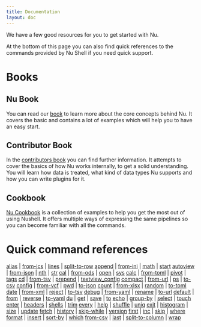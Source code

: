 ```yaml
---
title: Documentation
layout: doc
---
```

We have a few good resources for you to get started with Nu.

At the bottom of this page you can also find quick references to the commands provided by Nu Shell if you need quick support.

# Books

## Nu Book

You can read our [book](https://www.nushell.sh/book) to learn more about the core concepts behind Nu. It covers the basic and contains a lot of examples which will help you to have an easy start.

## Contributor Book

In the [contributors book](https://www.nushell.sh/contributor-book) you can find further information. It attempts to cover the basics of how Nu works internally, to get a solid understanding. You will learn how data is treated, what kind of data types Nu supports and how you can write plugins for it.

## Cookbook

[Nu Cookbook](https://www.nushell.sh/cookbook/) is a collection of examples to help you get the most out of using Nushell. It offers multiple ways of expressing the same pipelines so you can become familiar with all the commands.

# Quick command references

[alias](/commands/alias.html) | [from-ics](/commands/from-ics.html) | [lines](/commands/lines.html) | [split-to-row](/commands/split-to-row.html)
[append](/commands/append.html) | [from-ini](/commands/from-ini.html) | [math](/commands/math.html) | [start](/commands/start.html)
[autoview](/commands/autoview.html) | [from-json](/commands/from-json.html) | [nth](/commands/nth.html) | [str](/commands/str.html)
[cal](/commands/cal.html) | [from-ods](/commands/from-ods.html) | [open](/commands/open.html) | [sys](/commands/sys.html)
[calc](/commands/calc.html) | [from-toml](/commands/from-toml.html) | [pivot](/commands/pivot.html) | [tags](/commands/tags.html)
[cd](/commands/cd.html) | [from-tsv](/commands/from-tsv.html) | [prepend](/commands/prepend.html) | [textview_config](/commands/textview_config.html)
[compact](/commands/compact.html) | [from-url](/commands/from-url.html) | [ps](/commands/ps.html) | [to-csv](/commands/to-csv.html)
[config](/commands/config.html) | [from-vcf](/commands/from-vcf.html) | [pwd](/commands/pwd.html) | [to-json](/commands/to-json.html)
[count](/commands/count.html) | [from-xlsx](/commands/from-xlsx.html) | [random](/commands/random.html) | [to-toml](/commands/to-toml.html)
[date](/commands/date.html) | [from-xml](/commands/from-xml.html) | [reject](/commands/reject.html) | [to-tsv](/commands/to-tsv.html)
[debug](/commands/debug.html) | [from-yaml](/commands/from-yaml.html) | [rename](/commands/rename.html) | [to-url](/commands/to-url.html)
[default](/commands/default.html) | [from](/commands/from.html) | [reverse](/commands/reverse.html) | [to-yaml](/commands/to-yaml.html)
[du](/commands/du.html) | [get](/commands/get.html) | [save](/commands/save.html) | [to](/commands/to.html)
[echo](/commands/echo.html) | [group-by](/commands/group-by.html) | [select](/commands/select.html) | [touch](/commands/touch.html)
[enter](/commands/enter.html) | [headers](/commands/headers.html) | [shells](/commands/shells.html) | [trim](/commands/trim.html)
[every](/commands/every.html) | [help](/commands/help.html) | [shuffle](/commands/shuffle.html) | [uniq](/commands/uniq.html)
[exit](/commands/exit.html) | [histogram](/commands/histogram.html) | [size](/commands/size.html) | [update](/commands/update.html)
[fetch](/commands/fetch.html) | [history](/commands/history.html) | [skip-while](/commands/skip-while.html) | [version](/commands/version.html)
[first](/commands/first.html) | [inc](/commands/inc.html) | [skip](/commands/skip.html) | [where](/commands/where.html)
[format](/commands/format.html) | [insert](/commands/insert.html) | [sort-by](/commands/sort-by.html) | [which](/commands/which.html)
[from-csv](/commands/from-csv.html) | [last](/commands/last.html) | [split-to-column](/commands/split-to-column.html) | [wrap](/commands/wrap.html)
